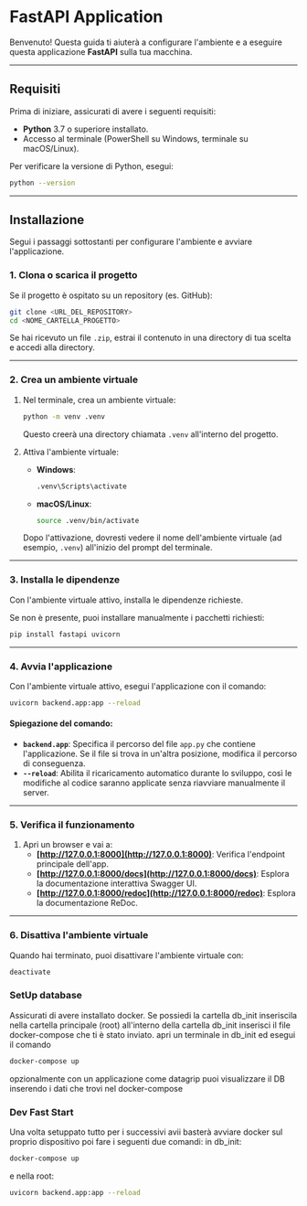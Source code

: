 
# FastAPI Application

Benvenuto! Questa guida ti aiuterà a configurare l'ambiente e a eseguire questa applicazione **FastAPI** sulla tua macchina.

---

## **Requisiti**

Prima di iniziare, assicurati di avere i seguenti requisiti:

- **Python** 3.7 o superiore installato.
- Accesso al terminale (PowerShell su Windows, terminale su macOS/Linux).

Per verificare la versione di Python, esegui:
```bash
python --version
```

---

## **Installazione**

Segui i passaggi sottostanti per configurare l'ambiente e avviare l'applicazione.

### **1. Clona o scarica il progetto**

Se il progetto è ospitato su un repository (es. GitHub):
```bash
git clone <URL_DEL_REPOSITORY>
cd <NOME_CARTELLA_PROGETTO>
```

Se hai ricevuto un file `.zip`, estrai il contenuto in una directory di tua scelta e accedi alla directory.

---

### **2. Crea un ambiente virtuale**

1. Nel terminale, crea un ambiente virtuale:
   ```bash
   python -m venv .venv
   ```
   Questo creerà una directory chiamata `.venv` all'interno del progetto.

2. Attiva l'ambiente virtuale:
   - **Windows**:
     ```bash
     .venv\Scripts\activate
     ```
   - **macOS/Linux**:
     ```bash
     source .venv/bin/activate
     ```

   Dopo l'attivazione, dovresti vedere il nome dell'ambiente virtuale (ad esempio, `.venv`) all'inizio del prompt del terminale.

---

### **3. Installa le dipendenze**

Con l'ambiente virtuale attivo, installa le dipendenze richieste.

Se non è presente, puoi installare manualmente i pacchetti richiesti:
```bash
pip install fastapi uvicorn
```

---

### **4. Avvia l'applicazione**

Con l'ambiente virtuale attivo, esegui l'applicazione con il comando:
```bash
uvicorn backend.app:app --reload
```

#### Spiegazione del comando:
- **`backend.app`**: Specifica il percorso del file `app.py` che contiene l'applicazione. Se il file si trova in un'altra posizione, modifica il percorso di conseguenza.
- **`--reload`**: Abilita il ricaricamento automatico durante lo sviluppo, così le modifiche al codice saranno applicate senza riavviare manualmente il server.

---

### **5. Verifica il funzionamento**

1. Apri un browser e vai a:
   - **[http://127.0.0.1:8000](http://127.0.0.1:8000)**: Verifica l'endpoint principale dell'app.
   - **[http://127.0.0.1:8000/docs](http://127.0.0.1:8000/docs)**: Esplora la documentazione interattiva Swagger UI.
   - **[http://127.0.0.1:8000/redoc](http://127.0.0.1:8000/redoc)**: Esplora la documentazione ReDoc.

---

### **6. Disattiva l'ambiente virtuale**

Quando hai terminato, puoi disattivare l'ambiente virtuale con:
```bash
deactivate
```
### **SetUp database**
Assicurati di avere installato docker.
Se possiedi la cartella db_init inseriscila nella cartella principale (root)
all'interno della cartella db_init inserisci il file docker-compose che ti è stato inviato.
apri un terminale in db_init ed esegui il comando
```bash
docker-compose up
```
opzionalmente con un applicazione come datagrip puoi visualizzare il DB inserendo i dati che trovi nel docker-compose

### **Dev Fast Start**
Una volta setuppato tutto per i successivi avii basterà avviare docker sul proprio dispositivo poi fare i seguenti due comandi:
in db_init:
```bash
docker-compose up
```
e nella root:
```bash
uvicorn backend.app:app --reload
```
